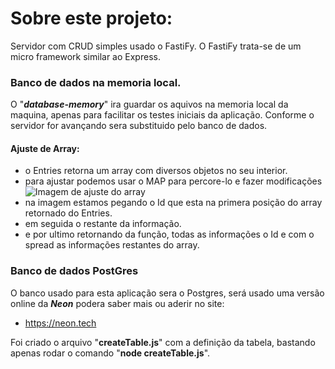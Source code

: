 # Sobre este projeto:
Servidor com CRUD simples usado o FastiFy.
O FastiFy trata-se de um micro framework similar ao Express.


### Banco de dados na memoria local.
O "***database-memory***" ira guardar os aquivos na memoria local da maquina, apenas para facilitar os testes iniciais da aplicação.
Conforme o servidor for avançando sera substituido pelo banco de dados.

#### Ajuste de Array:
- o Entries retorna um array com diversos objetos no seu interior.
- para ajustar podemos usar o MAP para percore-lo e fazer modificações
![Imagem de ajuste do array](Screenshot_20.png)
- na imagem estamos pegando o Id que esta na primera posição do array retornado do Entries.
- em seguida o restante da informação.
- e por ultimo retornando da função, todas as informações o Id e com o spread as informações restantes do array.

### Banco de dados PostGres

O banco usado para esta aplicação sera o Postgres, será usado uma versão online da ***Neon*** podera saber mais ou aderir no site:
- https://neon.tech

Foi criado o arquivo "**createTable.js**" com a definição da tabela, bastando apenas rodar o comando "**node createTable.js**".


